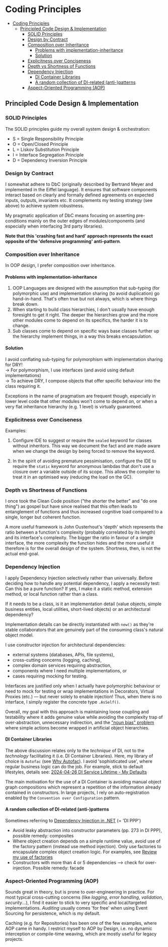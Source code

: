 # Coding Principles

- [Coding Principles](#coding-principles)
  - [Principled Code Design \& Implementation](#principled-code-design--implementation)
    - [SOLID Principles](#solid-principles)
    - [Design by Contract](#design-by-contract)
    - [Composition over Inheritance](#composition-over-inheritance)
      - [Problems with implementation-inheritance](#problems-with-implementation-inheritance)
      - [Solution](#solution)
    - [Explicitness over Conciseness](#explicitness-over-conciseness)
    - [Depth vs Shortness of Functions](#depth-vs-shortness-of-functions)
    - [Dependency Injection](#dependency-injection)
      - [DI Container Libraries](#di-container-libraries)
      - [A random collection of DI-related (anti-)patterns](#a-random-collection-of-di-related-anti-patterns)
    - [Aspect-Oriented Programming (AOP)](#aspect-oriented-programming-aop)


## Principled Code Design & Implementation

### SOLID Principles

The SOLID principles guide my overall system design & orchestration:

- S = Single Responsibility Principle
- O = Open/Closed Principle
- L = Liskov Substitution Principle
- I = Interface Segregation Principle
- D = Dependency Inversion Principle

### Design by Contract

I somewhat adhere to DbC (originally described by Bertrand Meyer and implemented in the Eiffel language). It ensures that software components interact based on clearly and formally defined agreements on expected inputs, outputs, invariants etc. It complements my testing strategy (see above) to achieve system robustness.

My pragmatic application of DbC means focusing on asserting pre-conditions mainly on the outer edges of modules/components (and especially when interfacing 3rd party libraries). 

**Note that this 'crashing fast and hard' approach represents the exact opposite of the 'defensive programming' anti-pattern**. 

### Composition over Inheritance

In OOP design, I prefer composition over inheritance. 

#### Problems with implementation-inheritance
1. OOP Languages are designed with the assumption that sub-typing (for polymorphic use) and implementation sharing (to avoid duplication) go hand-in-hand. That's often true but not always, which is where things break down. 
2. When starting to build class hierarchies, I don't usually have enough foresight to get it right. The deeper the hierarchies grow and the more other modules come to depend on its specifics, the harder it is to change.
3. Sub classes come to depend on specific ways base classes further up the hierarchy implement things, in a way this breaks encapsulation.

#### Solution
I avoid conflating sub-typing for polymorphism with implementation sharing for DRY!  
-> For polymorphism, I use interfaces (and avoid using default implementations)  
-> To achieve DRY, I compose objects that offer specific behaviour into the class requiring it.

Exceptions in the name of pragmatism are frequent though, especially in lower level code that other modules won't come to depend on, or when a very flat inheritance hierarchy (e.g. 1 level) is virtually guaranteed. 

### Explicitness over Conciseness

Examples:
1. Configure IDE to suggest or require the `sealed` keyword for classes without inheritors. This way we document the fact and are made aware when we change the design by being forced to remove the keyword. 

2. In the spirit of avoiding premature pessimisation, configure the IDE to require the `static` keyword for anonymous lambdas that don't use a closure over a variable outside of its scope. This allows the compiler to treat it in an optimised way (reducing the load on the GC). 

### Depth vs Shortness of Functions 

I once took the Clean Code position ("the shorter the better" and "do one thing") as gospel but have since realised that this often leads to entanglement of functions and thus increased cognitive load compared to a single, longer but coherent function. 

A more useful framework is John Ousterhout's 'depth' which represents the ratio between a function's complexity (probably correlated by its length) and its interface's complexity. The bigger the ratio in favour of a simple interface, the more complexity the function hides and the more useful it therefore is for the overall design of the system. Shortness, then, is not the actual end-goal. 

### Dependency Injection

I apply Dependency Injection selectively rather than universally. Before deciding how to handle any potential dependency, I apply a necessity test: Can this be a pure function? If yes, I make it a static method, extension method, or local function rather than a class. 

If it needs to be a class, is it an implementation detail (value objects, simple business entities, local utilities, short-lived objects) or an architectural dependency? 

Implementation details can be directly instantiated with `new()` as they're stable collaborators that are genuinely part of the consuming class's natural object model. 

I use constructor injection for architectural dependencies: 
- external systems (databases, APIs, file systems), 
- cross-cutting concerns (logging, caching), 
- complex domain services requiring abstraction, 
- components where I need multiple implementations, or 
- cases requiring mocking for testing. 

Interfaces are justified only when I actually have polymorphic behaviour or need to mock for testing or wrap implementations in Decorators, Virtual Proxies (etc.) — but never solely to enable injection! Thus, when there is no interface, I simply register the concrete type `.AsSelf()`.

Overall, my goal with this approach is maintaining loose coupling and testability where it adds genuine value while avoiding the complexity trap of over-abstraction, unnecessary indirection, and the ["noun bias" problem](https://steve-yegge.blogspot.com/2006/03/execution-in-kingdom-of-nouns.html) where simple actions become wrapped in artificial object hierarchies.

#### DI Container Libraries

The above discussion relates only to the *technique* of DI, not to the *technology* facilitating it (i.e. DI Container Libraries). Here, my library of choice is `Autofac` (see [Why Autofac](https://mattburke.dev/why-autofac/)). I avoid 'sophisticated use', where regular business logic can do the job. For example, stick to default lifestyles, details see: [2024-04-26 DI Service Lifetime - My Defaults](https://github.com/CheckMadeLtd/CheckMade/discussions/382)

The main motivation for the use of a DI Container is avoiding manual object graph compositions which represent a repetition of the information already contained in constructors. In large projects, I rely on auto-registration enabled by the `Convention over Configuration` pattern. 

#### A random collection of DI-related (anti-)patterns

Sometimes referring to [Dependency Injection in .NET](https://www.goodreads.com/book/show/35055958-dependency-injection-in-net) (= 'DI PPP')

- Avoid leaky abstraction into constructor parameters (pp. 273 in DI PPP), possible remedy: composites
- Where object creation depends on a simple runtime value, avoid use of the factory pattern (instead use method injection). Only use factories to encapsulate complex object creation logic. For examples, see [Review my use of factories](https://github.com/CheckMadeLtd/CheckMade/issues/315)
- Constructors with more than 4 or 5 dependencies --> check for over-injection. Possible remedy: facade


### Aspect-Oriented Programming (AOP)

Sounds great in theory, but is prone to over-engineering in practice. For most typical cross-cutting concerns (like *logging*, *error handling*, *validation*, *security*...), I find it easier to stick to very specific and local/targeted implementations. *Auditing* usually comes 'for free' when using Event Sourcing for persistence, which is my default. 

Caching (e.g. for Repositories) has been one of the few examples, where AOP came in handy. I restrict myself to AOP by Design, i.e. no dynamic interception or compile-time weaving, which are mostly useful for legacy projects. 
